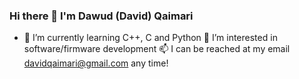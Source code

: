 ### Hi there 👋 I'm Dawud (David) Qaimari
- 🌱 I’m currently learning C++, C and Python
👀 I’m interested in software/firmware development
📫 I can be reached at my email davidqaimari@gmail.com any time!
